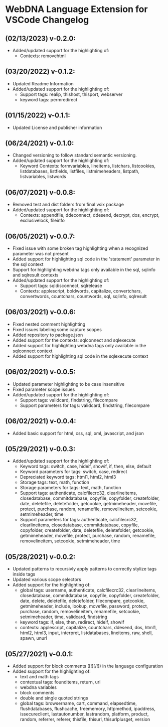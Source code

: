 # WebDNA Language Extension for VSCode Changelog

## (02/13/2023) v-0.2.0:
- Added/updated support for the highlighting of:
    * Contexts: removehtml

## (03/20/2022) v-0.1.2:
- Updated Readme Information
- Added/updated support for the highlighting of:
    * Support tags: realip, thishost, thisport, webserver
    * keyword tags: permredirect

## (01/15/2022) v-0.1.1:
- Updated License and publisher information

## (06/24/2021) v-0.1.0:
- Changed versioning to follow standard semantic versioning.
- Added/updated support for the highlighting of:
    * Keyword Contexts: formvariables, lineitems, listchars, listcookies, listdatabases, listfields, listfiles, listmimeheaders, listpath, listvariables, listwords

## (06/07/2021) v-0.0.8:
- Removed test and dist folders from final vsix package
- Added/updated support for the highlighting of:
    * Contexts: appendfile, ddeconnect, ddesend, decrypt, dos, encrypt, exclusivelock, fileinfo

## (06/05/2021) v-0.0.7:
- Fixed issue with some broken tag highlighting when a recognized parameter was not present
- Added support for highlighting sql code in the 'statement' parameter in the sql context
- Support for highlighting webdna tags only available in the sql, sqlinfo and sqlresult contexts
- Added/updated support for the highlighting of:
    * Support tags: sqldisconnect, sqlrelease
    * Contexts: applescript, boldwords, capitalize, convertchars, convertwords, countchars, countwords, sql, sqlinfo, sqlresult

## (06/03/2021) v-0.0.6:
- Fixed nested comment highlighting
- Fixed issues labeling some capture scopes
- Added repository to package.json
- Added support for the contexts: sqlconnect and sqlexecute
- Added support for highlighting webdna tags only available in the sqlconnect context
- Added support for highlighting sql code in the sqlexecute context

## (06/02/2021) v-0.0.5:
- Updated parameter highlighting to be case insensitive
- Fixed parameter scope issues
- Added/updated support for the highlighting of:
    * Support tags: validcard, findstring, filecompare
    * Support parameters for tags: validcard, findstring, filecompare

## (06/02/2021) v-0.0.4:
- Added basic support for html, css, sql, xml, javascript, and json

## (05/29/2021) v-0.0.3:
- Added/updated support for the highlighting of:
    * Keyword tags: switch, case, hideif, showif, if, then, else, default
    * Keyword parameters for tags: switch, case, redirect
    * Depreciated keyword tags: html1, html2, html3
    * Storage tags: text, math, function
    * Storage parameters for tags: text, math, function
    * Support tags: authenticate, calcfilecrc32, clearlineitems, closedatabase, commitdatabase, copyfile, copyfolder, createfolder, date, deletefile, deletefolder, getcookie, getmimeheader, movefile, protect, purchase, random, renamefile, removelineitem, setcookie, setmimeheader, time
    * Support parameters for tags: authenticate, calcfilecrc32, clearlineitems, closedatabase, commitdatabase, copyfile, copyfolder, createfolder, date, deletefile, deletefolder, getcookie, getmimeheader, movefile, protect, purchase, random, renamefile, removelineitem, setcookie, setmimeheader, time

## (05/28/2021) v-0.0.2:
- Updated patterns to recursivly apply patterns to correctly stylize tags inside tags
- Updated various scope selectors
- Added support for the highlighting of:
    * global tags: username, authenticate, calcfilecrc32, clearlineitems, closedatabase, commitdatabase, copyfile, copyfolder, createfolder, date, delete, deletefile, deletefolder, filecompare, getcookie, getmimeheader, include, lookup, movefile, password, protect, purchase, random, removelineitem, renamefile, setcookie, setmimeheader, time, validcard, findstring
    * keyword tags: if, else, then, redirect, hideif, showif
    * contexts: applescript, capitalize, countchars, ddesend, dos, html1, html2, html3, input, interpret, listdatabases, lineitems, raw, shell, spawn, unurl

## (05/27/2021) v-0.0.1:
- Added support for block comments ([!][/!]) in the language configuration
- Added support for the highlighting of:
    * text and math tags
    * contextual tags: founditems, return, url
    * webdna variables
    * block comments
    * double and single quoted strings
    * global tags: browsername, cart, command, elapsedtime, flushdatabases, flushcache, freememory, httpmethod, ipaddress, issecureclient, lastautonumber, lastrandom, platform, product, random, referrer, referer, thisfile, thisurl, thisurlplusget, version

